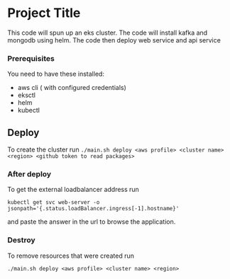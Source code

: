 # Project Title

This code will spun up an eks cluster.
The code will install kafka and mongodb using helm.
The code then deploy web service and api service

### Prerequisites

You need to have these installed:
- aws cli ( with configured credentials)
- eksctl
- helm
- kubectl

## Deploy

To create the cluster run `./main.sh deploy <aws profile> <cluster name> <region> <github token to read packages>`

### After deploy ###

To get the external loadbalancer address run

`kubectl get svc web-server -o jsonpath='{.status.loadBalancer.ingress[-1].hostname}'`

and paste the answer in the url to browse the application.


### Destroy ###

To remove resources that were created run

`./main.sh deploy <aws profile> <cluster name> <region>`
